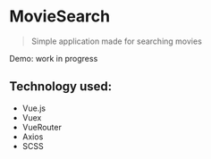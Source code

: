 # MovieSearch
> Simple application made for searching movies

Demo: work in progress

## Technology used:

* Vue.js
* Vuex
* VueRouter
* Axios
* SCSS

